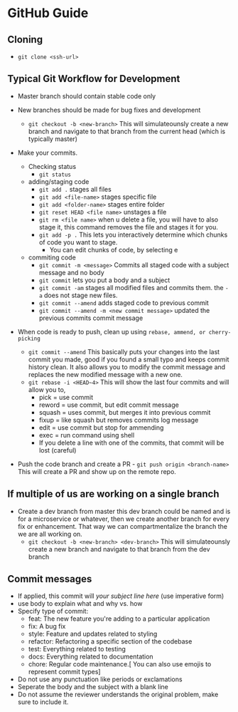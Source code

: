 # GitHub Guide
## Cloning
- `git clone <ssh-url>`

## Typical Git Workflow for Development
- Master branch should contain stable code only
- New branches should be made for bug fixes and development
	- `git checkout -b <new-branch>` This will simulateounsly create a new branch and navigate to that branch from the current head (which is typically master)
- Make your commits.
	- Checking status
		- `git status`
	- adding/staging code
		- `git add .` stages all files
		- `git add <file-name>` stages specific file
		- `git add <folder-name>` stages entire folder
		- `git reset HEAD <file name>` unstages a file
		- `git rm <file name>` when u delete a file, you will have to also stage it, this command removes the file and stages it for you.
		- `git add -p .` This lets you interactively determine which chunks of code you want to stage. 
			- You can edit chunks of code, by selecting e
	- commiting code
		- `git commit -m <message>` Commits all staged code with a subject message and no body
		- `git commit` lets you put a body and a subject
		- `git commit -am` stages all modified files and commits them. the `-a` does not stage new files.
		- `git commit --amend` adds staged code to previous commit
		- `git commit --amend -m <new commit message>` updated the previous commits commit message

- When code is ready to push, clean up using `rebase, ammend, or cherry-picking`
	- `git commit --amend` This basically puts your changes into the last commit you made, good if you found a small typo and keeps commit history clean. It also allows you to modify the commit message and replaces the new modified message with a new one.
	- `git rebase -i <HEAD~4>` This will show the last four commits and will allow you to,
		- pick = use commit
		- reword = use commit, but edit commit message
		- squash = uses commit, but merges it into previous commit
		- fixup = like squash but removes commits log message
		- edit = use commit but stop for ammending
		- exec = run command using shell
		- If you delete a line with one of the commits, that commit will be lost (careful)
- Push the code branch and create a PR
		- `git push origin <branch-name>` This will create a PR and show up on the remote repo.

## If multiple of us are working on a single branch
- Create a dev branch from master this dev branch could be named and is for a microservice or whatever, then we create another branch for every fix or enhancement. That way we can compartmentalize the branch the we are all working on.
	- `git checkout -b <new-branch> <dev-branch>`  This will simulateounsly create a new branch and navigate to that branch from the dev branch

## Commit messages
-   If applied, this commit will _your subject line here_ (use imperative form)
-  use body to explain what and why vs. how
- Specify type of commit:
	- feat: The new feature you're adding to a particular application
	-   fix: A bug fix
	-   style: Feature and updates related to styling
	-   refactor: Refactoring a specific section of the codebase
	-   test: Everything related to testing
	-   docs: Everything related to documentation
	-   chore: Regular code maintenance.[ You can also use emojis to represent commit types]
- Do not use any punctuation like periods or exclamations
- Seperate the body and the subject with a blank line
- Do not assume the reviewer understands the original problem, make sure to include it.